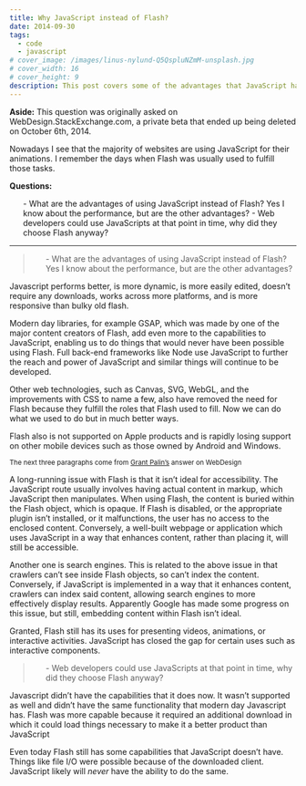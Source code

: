 ```yaml
---
title: Why JavaScript instead of Flash?
date: 2014-09-30
tags:
  - code
  - javascript
# cover_image: /images/linus-nylund-Q5QspluNZmM-unsplash.jpg
# cover_width: 16
# cover_height: 9
description: This post covers some of the advantages that JavaScript has over Flash.
---
```


<div class="aside">
  <strong>Aside:</strong> This question was originally asked on WebDesign.StackExchange.com, a private beta that ended up being deleted on October 6th, 2014.
</div>

Nowadays I see that the majority of websites are using JavaScript for their animations. I remember the days when Flash was usually used to fulfill those tasks.

**Questions:**

<ol>
- What are the advantages of using JavaScript instead of Flash? Yes I know about the performance, but are the other advantages?
- Web developers could use JavaScripts at that point in time, why did they choose Flash anyway?
</ol>

<span class="excerpt-marker"></span>

<hr>

<blockquote><ol>
- What are the advantages of using JavaScript instead of Flash? Yes I know about the performance, but are the other advantages?
</ol>
</blockquote>

Javascript performs better, is more dynamic, is more easily edited, doesn’t require any downloads, works across more platforms, and is more responsive than bulky old flash.

Modern day libraries, for example GSAP, which was made by one of the major content creators of Flash, add even more to the capabilities to JavaScript, enabling us to do things that would never have been possible using Flash. Full back-end frameworks like Node use JavaScript to further the reach and power of JavaScript and similar things will continue to be developed.

Other web technologies, such as Canvas, SVG, WebGL, and the improvements with CSS to name a few, also have removed the need for Flash because they fulfill the roles that Flash used to fill. Now we can do what we used to do but in much better ways.

Flash also is not supported on Apple products and is rapidly losing support on other mobile devices such as those owned by Android and Windows.

<sub>The next three paragraphs come from <a href="https://grantpalin.com/">Grant Palin’s</a> answer on WebDesign</sub>

A long-running issue with Flash is that it isn’t ideal for accessibility. The JavaScript route usually involves having actual content in markup, which JavaScript then manipulates. When using Flash, the content is buried within the Flash object, which is opaque. If Flash is disabled, or the appropriate plugin isn’t installed, or it malfunctions, the user has no access to the enclosed content. Conversely, a well-built webpage or application which uses JavaScript in a way that enhances content, rather than placing it, will still be accessible.

Another one is search engines. This is related to the above issue in that crawlers can’t see inside Flash objects, so can’t index the content. Conversely, if JavaScript is implemented in a way that it enhances content, crawlers can index said content, allowing search engines to more effectively display results. Apparently Google has made some progress on this issue, but still, embedding content within Flash isn’t ideal.

Granted, Flash still has its uses for presenting videos, animations, or interactive activities. JavaScript has closed the gap for certain uses such as interactive components.

<blockquote><ol>
- Web developers could use JavaScripts at that point in time, why did they choose Flash anyway?
</ol>
</blockquote>

Javascript didn’t have the capabilities that it does now. It wasn’t supported as well and didn’t have the same functionality that modern day Javascript has. Flash was more capable because it required an additional download in which it could load things necessary to make it a better product than JavaScript

Even today Flash still has some capabilities that JavaScript doesn’t have. Things like file I/O were possible because of the downloaded client. JavaScript likely will _never_ have the ability to do the same.
